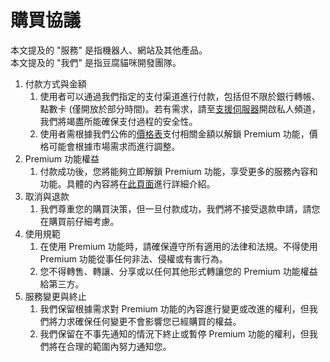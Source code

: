 # 購買協議

本文提及的 "服務" 是指機器人、網站及其他產品。\
本文提及的 "我們" 是指豆腐貓咪開發團隊。

1. 付款方式與金額
   1. 使用者可以通過我們指定的支付渠道進行付款，包括但不限於銀行轉帳、點數卡 (僅開放於部分時間)。若有需求，請至[支援伺服器](https://discord.gg/gq5sfmttWW)開啟私人頻道，我們將竭盡所能確保支付過程的安全性。
   2. 使用者需根據我們公佈的[價格表](setting/premium.md)支付相關金額以解鎖 Premium 功能，價格可能會根據市場需求而進行調整。
2. Premium 功能權益
   1. 付款成功後，您將能夠立即解鎖 Premium 功能，享受更多的服務內容和功能。具體的內容將在[此頁面](setting/premium.md)進行詳細介紹。
3. 取消與退款
   1. 我們尊重您的購買決策，但一旦付款成功，我們將不接受退款申請，請您在購買前仔細考慮。
4. 使用規範
   1. 在使用 Premium 功能時，請確保遵守所有適用的法律和法規。不得使用 Premium 功能從事任何非法、侵權或有害行為。
   2. 您不得轉售、轉讓、分享或以任何其他形式轉讓您的 Premium 功能權益給第三方。
5. 服務變更與終止
   1. 我們保留根據需求對 Premium 功能的內容進行變更或改進的權利，但我們將力求確保任何變更不會影響您已經購買的權益。
   2. 我們保留在不事先通知的情況下終止或暫停 Premium 功能的權利，但我們將在合理的範圍內努力通知您。
